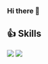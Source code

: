 ### Hi there 👋


## 👍 Skills
<img src="https://img.shields.io/badge/Node.js-339933?style=flat-square&logo=Node.jsn&logoColor=white"/>

<img src="https://img.shields.io/badge/Nodemon-76D04B?style=flat-square&logo=Nodemon&logoColor=white"/>
